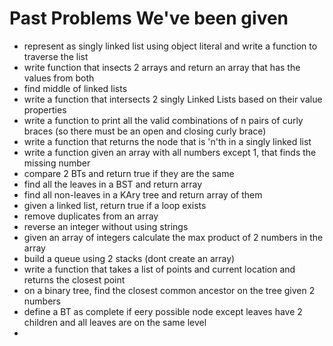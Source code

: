 # Past Problems We've been given

- represent as singly linked list using object literal and write a function to traverse the list
- write function that insects 2 arrays and return an array that has the values from both
- find middle of linked lists
- write a function that intersects 2 singly Linked Lists based on their value properties
- write a function to print all the valid combinations of n pairs of curly braces (so there must be an open and closing curly brace)
- write a function that returns the node that is 'n'th in a singly linked list
- write a function given an array with all numbers except 1, that finds the missing number
- compare 2 BTs and return true if they are the same
- find all the leaves in a BST and return array
- find all non-leaves in a KAry tree and return array of them
- given a linked list, return true if a loop exists
- remove duplicates from an array
- reverse an integer without using strings
- given an array of integers calculate the max product of 2 numbers in the array
- build a queue using 2 stacks (dont create an array)
- write a function that takes a list of points and current location and returns the closest point
- on a binary tree, find the closest common ancestor on the tree given 2 numbers
- define a BT as complete if eery possible node except leaves have 2 children and all leaves are on the same level
- 